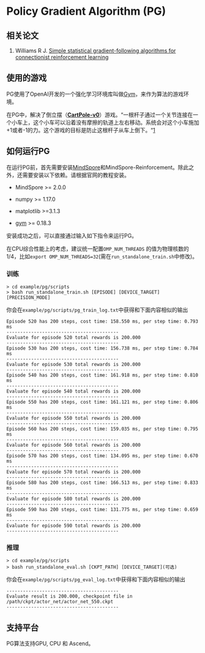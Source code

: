 # Policy Gradient Algorithm (PG)

## 相关论文

1. Williams R J. [Simple statistical gradient-following algorithms for connectionist reinforcement learning](https://link.springer.com/content/pdf/10.1007/BF00992696.pdf)

## 使用的游戏

PG使用了OpenAI开发的一个强化学习环境库叫做[Gym](https://github.com/openai/gym)，来作为算法的游戏环境。

在PG中，解决了倒立摆（[**CartPole-v0**](https://www.gymlibrary.dev/environments/classic_control/cart_pole/)）游戏。“一根杆子通过一个关节连接在一个小车上，这个小车可以沿着没有摩擦的轨道上左右移动。系统会对这个小车施加+1或者-1的力。这个游戏的目标是防止这根杆子从车上倒下。“[1](https://www.gymlibrary.dev/environments/classic_control/cart_pole/)

## 如何运行PG

在运行PG前，首先需要安装[MindSpore](https://www.mindspore.cn/install)和MindSpore-Reinforcement。除此之外，还需要安装以下依赖。请根据官网的教程安装。

- MindSpore >= 2.0.0

- numpy >= 1.17.0
- matplotlib >=3.1.3
- [gym](https://github.com/openai/gym) >= 0.18.3

安装成功之后，可以直接通过输入如下指令来运行PG。

在CPU综合性能上的考虑，建议统一配置`OMP_NUM_THREADS` 的值为物理核数的1/4，比如`export OMP_NUM_THREADS=32`(需在`run_standalone_train.sh`中修改)。

### 训练

```shell
> cd example/pg/scripts
> bash run_standalone_train.sh [EPISODE] [DEVICE_TARGET] [PRECISION_MODE]
```

你会在`example/pg/scripts/pg_train_log.txt`中获得和下面内容相似的输出

```shell
Episode 520 has 200 steps, cost time: 158.550 ms, per step time: 0.793 ms
-----------------------------------------
Evaluate for episode 520 total rewards is 200.000
-----------------------------------------
Episode 530 has 200 steps, cost time: 156.738 ms, per step time: 0.784 ms
-----------------------------------------
Evaluate for episode 530 total rewards is 200.000
-----------------------------------------
Episode 540 has 200 steps, cost time: 161.918 ms, per step time: 0.810 ms
-----------------------------------------
Evaluate for episode 540 total rewards is 200.000
-----------------------------------------
Episode 550 has 200 steps, cost time: 161.121 ms, per step time: 0.806 ms
-----------------------------------------
Evaluate for episode 550 total rewards is 200.000
-----------------------------------------
Episode 560 has 200 steps, cost time: 159.035 ms, per step time: 0.795 ms
-----------------------------------------
Evaluate for episode 560 total rewards is 200.000
-----------------------------------------
Episode 570 has 200 steps, cost time: 134.095 ms, per step time: 0.670 ms
-----------------------------------------
Evaluate for episode 570 total rewards is 200.000
-----------------------------------------
Episode 580 has 200 steps, cost time: 166.513 ms, per step time: 0.833 ms
-----------------------------------------
Evaluate for episode 580 total rewards is 200.000
-----------------------------------------
Episode 590 has 200 steps, cost time: 131.775 ms, per step time: 0.659 ms
-----------------------------------------
Evaluate for episode 590 total rewards is 200.000
-----------------------------------------
```

### 推理

```shell
> cd example/pg/scripts
> bash run_standalone_eval.sh [CKPT_PATH] [DEVICE_TARGET](可选)
```

你会在`example/pg/scripts/pg_eval_log.txt`中获得和下面内容相似的输出

```shell
-----------------------------------------
Evaluate result is 200.000, checkpoint file in /path/ckpt/actor_net/actor_net_550.ckpt
-----------------------------------------
```

## 支持平台

PG算法支持GPU, CPU 和 Ascend。
